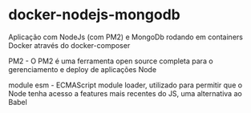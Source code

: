 # docker-nodejs-mongodb
Aplicação com NodeJs (com PM2) e MongoDb rodando em containers Docker através do docker-composer


PM2 - O PM2 é uma ferramenta open source completa para o gerenciamento e deploy de aplicações Node

module esm - ECMAScript module loader, utilizado para permitir que o Node tenha acesso a features mais recentes do JS, uma alternativa ao Babel